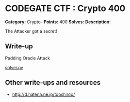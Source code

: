 # CODEGATE CTF : Crypto 400

**Category:** Crypto-
**Points:** 400
**Solves:** 
**Description:** 

The Attacker got a secret!

## Write-up

Padding Oracle Attack

[solver.py](solver.py)

## Other write-ups and resources

* <http://d.hatena.ne.jp/tooshiroo/>
